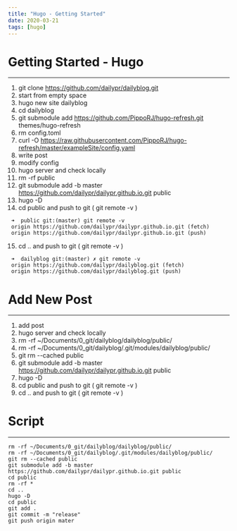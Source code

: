 ```yaml
---
title: "Hugo - Getting Started"
date: 2020-03-21
tags: [hugo]
---
```


# Getting Started - Hugo 
---

1. git clone https://github.com/dailypr/dailyblog.git  
2. start from empty space  
3. hugo new site dailyblog  
4. cd dailyblog  
5. git submodule add https://github.com/PippoRJ/hugo-refresh.git themes/hugo-refresh  
6. rm config.toml  
7. curl -O https://raw.githubusercontent.com/PippoRJ/hugo-refresh/master/exampleSite/config.yaml  
8. write post  
9. modify config  
10. hugo server and check locally  
11. rm -rf public  
12. git submodule add -b master https://github.com/dailypr/dailypr.github.io.git public  
13. hugo -D   
14. cd public  and push to git  ( git remote -v )  
```
 ➜  public git:(master) git remote -v
 origin	https://github.com/dailypr/dailypr.github.io.git (fetch)
 origin	https://github.com/dailypr/dailypr.github.io.git (push)
```
15. cd ..  and push to git ( git remote -v ) 
```
 ➜  dailyblog git:(master) ✗ git remote -v
 origin	https://github.com/dailypr/dailyblog.git (fetch)
 origin	https://github.com/dailypr/dailyblog.git (push)
``` 


# Add New Post
---

1. add post
2. hugo server and check locally 
3. rm -rf ~/Documents/0_git/dailyblog/dailyblog/public/
4. rm -rf ~/Documents/0_git/dailyblog/.git/modules/dailyblog/public/
5. git rm --cached public
6. git submodule add -b master https://github.com/dailypr/dailypr.github.io.git public
7. hugo -D 
8. cd public  and push to git  ( git remote -v ) 
9. cd ..  and push to git ( git remote -v )  



# Script
---

```
rm -rf ~/Documents/0_git/dailyblog/dailyblog/public/
rm -rf ~/Documents/0_git/dailyblog/.git/modules/dailyblog/public/
git rm --cached public
git submodule add -b master https://github.com/dailypr/dailypr.github.io.git public
cd public
rm -rf *
cd ..
hugo -D 
cd public
git add .
git commit -m "release"
git push origin mater
```